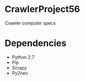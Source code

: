 CrawlerProject56
===============

Crawler computer specs

Dependencies
==============
+ Python 2.7
+ Pip
+ Scrapy
+ Py2neo
